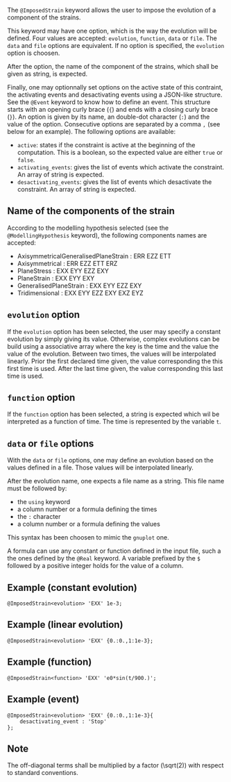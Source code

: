 The `@ImposedStrain` keyword allows the user to impose the evolution
of a component of the strains.

This keyword may have one option, which is the way the evolution will
be defined. Four values are accepted: `evolution`, `function`, `data`
or `file`. The `data` and `file` options are equivalent. If no option
is specified, the `evolution` option is choosen.

After the option, the name of the component of the strains, which
shall be given as string, is expected.

Finally, one may optionnally set options on the active state of this
contraint, the activating events and desactivating events using a
JSON-like structure. See the `@Event` keyword to know how to define an
event. This structure starts with an opening curly brace (`{`) and ends
with a closing curly brace (`}`). An option is given by its name, an
double-dot character (`:`) and the value of the option. Consecutive
options are separated by a comma `,` (see below for an example). The
following options are available:

- `active`: states if the constraint is active at the beginning of the
  computation. This is a boolean, so the expected value are either
  `true` or `false`.
- `activating_events`: gives the list of events which activate the
  constraint. An array of string is expected.
- `desactivating_events`: gives the list of events which desactivate the
  constraint. An array of string is expected.

## Name of the components of the strain

According to the modelling hypothesis selected (see the
`@ModellingHypothesis` keyword), the following components names are
accepted:

- AxisymmetricalGeneralisedPlaneStrain : ERR EZZ ETT
- Axisymmetrical                       : ERR EZZ ETT ERZ
- PlaneStress                          : EXX EYY EZZ EXY
- PlaneStrain                          : EXX EYY     EXY
- GeneralisedPlaneStrain               : EXX EYY EZZ EXY
- Tridimensional                       : EXX EYY EZZ EXY EXZ EYZ

## `evolution` option

If the `evolution` option has been selected, the user may specify a
constant evolution by simply giving its value. Otherwise, complex
evolutions can be build using a associative array where the key is the
time and the value the value of the evolution. Between two times, the
values will be interpolated linearly. Prior the first declared time
given, the value corresponding the this first time is used. After the
last time given, the value corresponding this last time is used.

## `function` option

If the `function` option has been selected, a string is expected which
wil be interpreted as a function of time. The time is represented by
the variable `t`.

## `data` or `file` options

With the `data` or `file` options, one may define an evolution based
on the values defined in a file. Those values will be interpolated
linearly.

After the evolution name, one expects a file name as a string. This
file name must be followed by:

- the `using` keyword
- a column number or a formula defining the times
- the `:` character
- a column number or a formula defining the values

This syntax has been choosen to mimic the `gnuplot` one.

A formula can use any constant or function defined in the input file,
such a the ones defined by the `@Real` keyword. A variable prefixed by
the `$` followed by a positive integer holds for the value of a
column.

## Example (constant evolution)

~~~~ {.cpp}
@ImposedStrain<evolution> 'EXX' 1e-3;
~~~~~~~~

## Example (linear evolution)

~~~~ {.cpp}
@ImposedStrain<evolution> 'EXX' {0.:0.,1:1e-3};
~~~~~~~~

## Example (function)

~~~~ {.cpp}
@ImposedStrain<function> 'EXX' 'e0*sin(t/900.)';
~~~~~~~~

## Example (event)

~~~~ {.cpp}
@ImposedStrain<evolution> 'EXX' {0.:0.,1:1e-3}{
	desactivating_event : 'Stop'
};
~~~~~~~~

## Note

The off-diagonal terms shall be multiplied by a factor \(\sqrt(2)\)
with respect to standard conventions.
